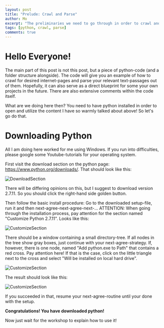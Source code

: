 ```yaml
---
layout: post
title: "Prelude: Crawl and Parse"
author: Mo
excerpt: "The preliminaries we need to go through in order to crawl and parse."
tags: [python, crawl, parse]
comments: true
---
```


# Hello Everyone!

The main part of this post is not this post, but a piece of python-code (and a folder structure alongside). 
The code will give you an example of how to crawl for desired internet-pages and parse your relevant
text-passages out of them. Hopefully, it can also serve as a direct blueprint for some your own projects
in the future. There are also extensive comments within the code itself.

What are we doing here then? You need to have python installed in order to open and utilize the content I
have so warmly talked about above! So let's go do that.

# Downloading Python

All I am doing here worked for me using Windows. If you run into difficulties, please google some Youtube-tutorials for your operating system. 

First visit the download section on the python page: https://www.python.org/downloads/. That should look like this:

![DownloadSection](https://github.com/xpmgla.github.io/tree/master/images/python_one.jpg)

There will be differing opinions on this, but I suggest to download version 2.7.11. So you should
click the right-hand side golden button.

Then follow the basic install procedure: Go to the downloaded setup-file, run it and then next-agree-next-agree-next-...
ATTENTION: When going through the installation process, pay attention for the section named "Customize Python 2.7.11".
Looks like this:

![CustomizeSection](https://github.com/xpmgla.github.io/tree/master/images/python_two.jpg)

There should be a window containing a small directory-tree. If all nodes in the tree show gray boxes, just continue with your
next-agree-strategy. If, however, there is one node, named "Add python.exe to Path" that contains a red cross. Pay attention
here! If that is the case, click on the little triangle next to the cross and select "Will be installed on local hard drive".

![CustomizeSection](https://github.com/xpmgla.github.io/tree/master/images/python_three.jpg)

The result should look like this:

![CustomizeSection](https://github.com/xpmgla.github.io/tree/master/images/python_four.jpg)

If you succeeded in that, resume your next-agree-routine until your done with the setup.

**Congratulations! You have downloaded python!**

Now just wait for the workshop to explain how to use it!
